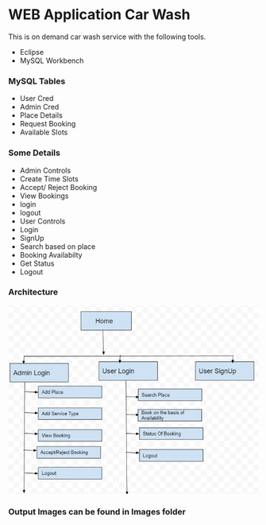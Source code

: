  
# WEB Application Car Wash 

This is on demand car wash service
with the following tools.

- Eclipse
- MySQL Workbench

### MySQL Tables
- User Cred
- Admin Cred
- Place Details
- Request Booking
- Available Slots

### Some Details
- Admin Controls
 - Create Time Slots
 - Accept/ Reject Booking
 - View Bookings
 - login
 - logout
- User Controls
 - Login
 - SignUp
 - Search based on place
 - Booking Availabilty
 - Get Status
 - Logout



### Architecture
![Project Architecture](https://github.com/jainsamyak9/DevRevInc-CarWash/blob/main/images/image.png "Project Architecture")

### Output Images can be found in Images folder

